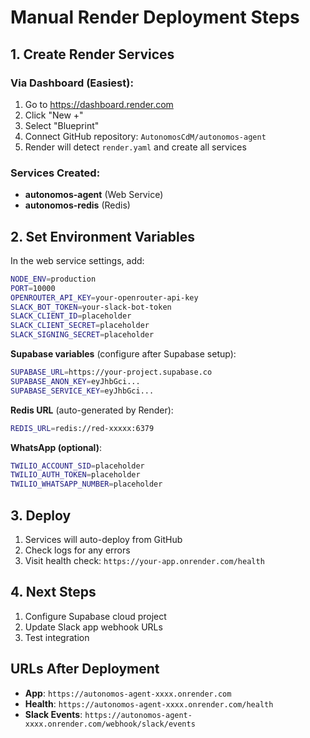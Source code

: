 # Manual Render Deployment Steps

## 1. Create Render Services

### Via Dashboard (Easiest):

1. Go to https://dashboard.render.com
2. Click "New +"
3. Select "Blueprint"
4. Connect GitHub repository: `AutonomosCdM/autonomos-agent`
5. Render will detect `render.yaml` and create all services

### Services Created:
- **autonomos-agent** (Web Service)
- **autonomos-redis** (Redis)

## 2. Set Environment Variables

In the web service settings, add:

```bash
NODE_ENV=production
PORT=10000
OPENROUTER_API_KEY=your-openrouter-api-key
SLACK_BOT_TOKEN=your-slack-bot-token
SLACK_CLIENT_ID=placeholder
SLACK_CLIENT_SECRET=placeholder
SLACK_SIGNING_SECRET=placeholder
```

**Supabase variables** (configure after Supabase setup):
```bash
SUPABASE_URL=https://your-project.supabase.co
SUPABASE_ANON_KEY=eyJhbGci...
SUPABASE_SERVICE_KEY=eyJhbGci...
```

**Redis URL** (auto-generated by Render):
```bash
REDIS_URL=redis://red-xxxxx:6379
```

**WhatsApp (optional)**:
```bash
TWILIO_ACCOUNT_SID=placeholder
TWILIO_AUTH_TOKEN=placeholder
TWILIO_WHATSAPP_NUMBER=placeholder
```

## 3. Deploy

1. Services will auto-deploy from GitHub
2. Check logs for any errors
3. Visit health check: `https://your-app.onrender.com/health`

## 4. Next Steps

1. Configure Supabase cloud project
2. Update Slack app webhook URLs
3. Test integration

## URLs After Deployment

- **App**: `https://autonomos-agent-xxxx.onrender.com`
- **Health**: `https://autonomos-agent-xxxx.onrender.com/health`
- **Slack Events**: `https://autonomos-agent-xxxx.onrender.com/webhook/slack/events`